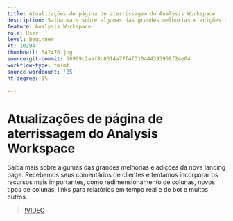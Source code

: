 ```yaml
---
title: Atualizações de página de aterrissagem do Analysis Workspace
description: Saiba mais sobre algumas das grandes melhorias e adições da nova landing page. Recebemos o feedback de seu cliente e tentamos incorporar o mais importante ... (as descrições devem ter entre 60 e 160 caracteres)
feature: Analysis Workspace
role: User
level: Beginner
kt: 10294
thumbnail: 342476.jpg
source-git-commit: 58969c2aaf8b8614a77f4f310444393958f24e04
workflow-type: tm+mt
source-wordcount: '85'
ht-degree: 0%

---
```



# Atualizações de página de aterrissagem do Analysis Workspace

Saiba mais sobre algumas das grandes melhorias e adições da nova landing page. Recebemos seus comentários de clientes e tentamos incorporar os recursos mais importantes, como redimensionamento de colunas, novos tipos de colunas, links para relatórios em tempo real e de bot e muitos outros.

>[!VIDEO](https://video.tv.adobe.com/v/342476/?quality=12&learn=on)
